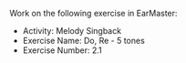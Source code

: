 Work on the following exercise in EarMaster:
- Activity: Melody Singback
- Exercise Name: Do, Re - 5 tones
- Exercise Number: 2.1
